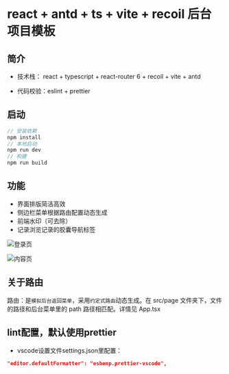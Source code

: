 # react + antd + ts + vite + recoil 后台项目模板

## 简介
- 技术栈： react + typescript + react-router 6 + recoil + vite + antd

- 代码校验：eslint + prettier

## 启动

```js
// 安装依赖
npm install
// 本地启动
npm run dev
// 构建
npm run build
```

## 功能

- 界面排版简洁高效
- 侧边栏菜单根据路由配置动态生成
- 前端水印（可去除）
- 记录浏览记录的胶囊导航标签

![登录页](https://qa-oss.elebuys.com/resource/chart/202403281625380003306714.png)

![内容页](https://qa-oss.elebuys.com/resource/chart/202403281626500003306715.png)

## 关于路由

路由：是`模拟后台返回菜单`，采用`约定式路由`动态生成。在 src/page 文件夹下，文件的路径和后台菜单里的 path 路径相匹配。详情见 App.tsx

## lint配置，默认使用prettier

- vscode设置文件settings.json里配置：

```json
"editor.defaultFormatter": "esbenp.prettier-vscode",
```
